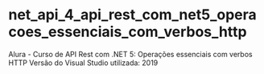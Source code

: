 # net_api_4_api_rest_com_net5_operacoes_essenciais_com_verbos_http
Alura - Curso de API Rest com .NET 5: Operações essenciais com verbos HTTP
Versão do Visual Studio utilizada: 2019
